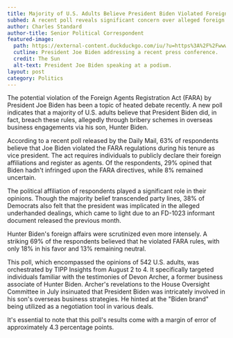 ```yaml
---
title: Majority of U.S. Adults Believe President Biden Violated Foreign Agent Laws
subhed: A recent poll reveals significant concern over alleged foreign deals involving President Biden and his son, Hunter.
author: Charles Standard
author-title: Senior Political Correspondent
featured-image: 
  path: https://external-content.duckduckgo.com/iu/?u=https%3A%2F%2Fwww.the-sun.com%2Fwp-content%2Fuploads%2Fsites%2F6%2F2021%2F01%2FNINTCHDBPICT000632522705.jpg&f=1&nofb=1&ipt=4866877ef39488c9dd09ef1c5cc1fc47da40cceec5275b424f86e304ddd388a2&ipo=images
  cutline: President Joe Biden addressing a recent press conference.
  credit: The Sun
  alt-text: President Joe Biden speaking at a podium.
layout: post
category: Politics
---
```


The potential violation of the Foreign Agents Registration Act (FARA) by President Joe Biden has been a topic of heated debate recently. A new poll indicates that a majority of U.S. adults believe that President Biden did, in fact, breach these rules, allegedly through bribery schemes in overseas business engagements via his son, Hunter Biden.

According to a recent poll released by the Daily Mail, 63% of respondents believe that Joe Biden violated the FARA regulations during his tenure as vice president. The act requires individuals to publicly declare their foreign affiliations and register as agents. Of the respondents, 29% opined that Biden hadn't infringed upon the FARA directives, while 8% remained uncertain.

The political affiliation of respondents played a significant role in their opinions. Though the majority belief transcended party lines, 38% of Democrats also felt that the president was implicated in the alleged underhanded dealings, which came to light due to an FD-1023 informant document released the previous month.

Hunter Biden's foreign affairs were scrutinized even more intensely. A striking 69% of the respondents believed that he violated FARA rules, with only 18% in his favor and 13% remaining neutral.

This poll, which encompassed the opinions of 542 U.S. adults, was orchestrated by TIPP Insights from August 2 to 4. It specifically targeted individuals familiar with the testimonies of Devon Archer, a former business associate of Hunter Biden. Archer's revelations to the House Oversight Committee in July insinuated that President Biden was intricately involved in his son's overseas business strategies. He hinted at the "Biden brand" being utilized as a negotiation tool in various deals.

It's essential to note that this poll's results come with a margin of error of approximately 4.3 percentage points.
